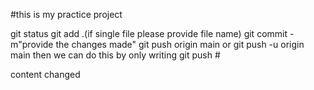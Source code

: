 #this is my practice project

git status
git add .(if single file please provide file name)
git commit -m"provide the changes made"
git push origin main 
     or 
git push -u origin main
then we can do this by only writing   git push  #

content changed